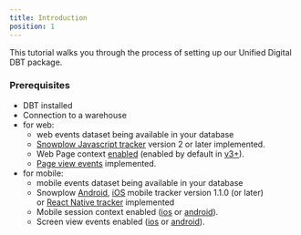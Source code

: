 ```yaml
---
title: Introduction
position: 1
---
```


This tutorial walks you through the process of setting up our Unified Digital DBT package.

### Prerequisites

- DBT installed
- Connection to a warehouse
- for web:
  - web events dataset being available in your database
  - [Snowplow Javascript tracker](https://docs.snowplow.io/docs/collecting-data/collecting-from-own-applications/javascript-trackers/) version 2 or later implemented.
  - Web Page context [enabled](https://docs.snowplow.io/docs/collecting-data/collecting-from-own-applications/javascript-trackers/web-tracker/tracker-setup/initialization-options/#webpage-context) (enabled by default in [v3+](https://docs.snowplow.io/docs/collecting-data/collecting-from-own-applications/javascript-trackers/web-tracker/tracker-setup/initialization-options/#webpage-context)).
  - [Page view events](https://docs.snowplow.io/docs/collecting-data/collecting-from-own-applications/javascript-trackers/web-tracker/tracking-events/#page-views) implemented.
- for mobile:
  - mobile events dataset being available in your database
  - Snowplow [Android](https://docs.snowplow.io/docs/collecting-data/collecting-from-own-applications/mobile-trackers/previous-versions/android-tracker/), [iOS](https://docs.snowplow.io/docs/collecting-data/collecting-from-own-applications/mobile-trackers/previous-versions/objective-c-tracker/) mobile tracker version 1.1.0 (or later) or [React Native tracker](https://docs.snowplow.io/docs/collecting-data/collecting-from-own-applications/react-native-tracker/) implemented
  - Mobile session context enabled ([ios](https://docs.snowplow.io/docs/collecting-data/collecting-from-own-applications/mobile-trackers/previous-versions/objective-c-tracker/ios-tracker-1-7-0/#session-context) or [android](https://docs.snowplow.io/docs/collecting-data/collecting-from-own-applications/mobile-trackers/previous-versions/android-tracker/android-1-7-0/#session-tracking)).
  - Screen view events enabled ([ios](https://docs.snowplow.io/docs/collecting-data/collecting-from-own-applications/mobile-trackers/previous-versions/objective-c-tracker/ios-tracker-1-7-0/#tracking-features) or [android](https://docs.snowplow.io/docs/collecting-data/collecting-from-own-applications/mobile-trackers/previous-versions/android-tracker/android-1-7-0/#tracking-features)).
